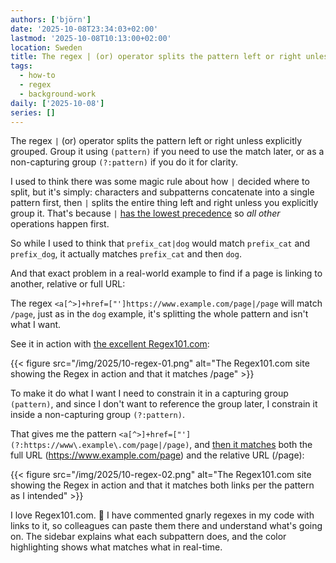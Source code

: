 ```yaml
---
authors: ['björn']
date: '2025-10-08T23:34:03+02:00'
lastmod: '2025-10-08T10:13:00+02:00'
location: Sweden
title: The regex | (or) operator splits the pattern left or right unless explicitly grouped
tags:
  - how-to
  - regex
  - background-work
daily: ['2025-10-08']
series: []
---
```

The regex `|` (or) operator splits the pattern left or right unless explicitly grouped.
Group it using `(pattern)` if you need to use the match later,
or as a non-capturing group `(?:pattern)` if you do it for clarity.

I used to think there was some magic rule about how `|` decided where to split,
but it's simply: characters and subpatterns concatenate into a single pattern first,
then `|` splits the entire thing left and right unless you explicitly group it.
That's because `|` [has the lowest precedence][precedence] so _all other_ operations happen first.

So while I used to think that `prefix_cat|dog` would match `prefix_cat` and `prefix_dog`,
it actually matches `prefix_cat` and then `dog`.

And that exact problem in a real-world example to find if a page is linking to another, relative or full URL:

[precedence]: https://pubs.opengroup.org/onlinepubs/9699919799/basedefs/V1_chap09.html#tag_09_04_08

<!--more-->

The regex `<a[^>]+href=["']https://www.example.com/page|/page` will match `/page`,
just as in the `dog` example, it's splitting the whole pattern and isn't what I want.

See it in action with [the excellent Regex101.com](https://regex101.com/r/6RylLz/2):

{{< figure src="/img/2025/10-regex-01.png" alt="The Regex101.com site showing the Regex in action and that it matches /page" >}}

To make it do what I want I need to constrain it in a capturing group `(pattern)`,
and since I don't want to reference the group later,
I constrain it inside a non-capturing group `(?:pattern)`.

That gives me the pattern `<a[^>]+href=["'](?:https://www\.example\.com/page|/page)`,
and [then it matches](https://regex101.com/r/kgeGyp/3) both the full URL (https://www.example.com/page) and the relative URL (/page):

{{< figure src="/img/2025/10-regex-02.png" alt="The Regex101.com site showing the Regex in action and that it matches both links per the pattern as I intended" >}}

I love Regex101.com. 🙂
I have commented gnarly regexes in my code with links to it,
so colleagues can paste them there and understand what's going on.
The sidebar explains what each subpattern does,
and the color highlighting shows what matches what in real-time. 

